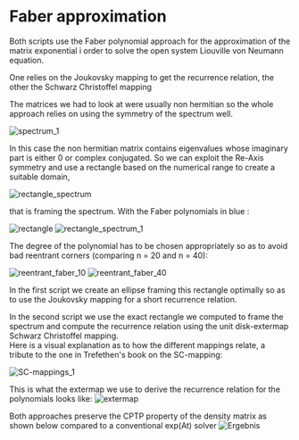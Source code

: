# Faber approximation
Both scripts use the Faber polynomial approach for the approximation of the matrix exponential i order to solve the open system Liouville von Neumann equation.

One relies on the Joukovsky mapping to get the recurrence relation, the other the Schwarz Christoffel mapping 

The matrices we had to look at were usually non hermitian so the whole approach relies on using the symmetry of the spectrum well.  

![spectrum_1](https://user-images.githubusercontent.com/42518184/107871339-c098e380-6ea0-11eb-86d1-73f5fe38429e.png)  

In this case the non hermitian matrix contains eigenvalues whose imaginary part is either 0 or complex conjugated.
So we can exploit the Re-Axis symmetry and use a rectangle based on the numerical range to create a suitable domain,  

![rectangle_spectrum](https://user-images.githubusercontent.com/42518184/107871331-be368980-6ea0-11eb-8179-4a51dbaf7c76.png)  

that is framing the spectrum. With the Faber polynomials in blue :  


![rectangle](https://user-images.githubusercontent.com/42518184/107871330-bd9df300-6ea0-11eb-97d3-19f42b6a8fef.png)
![rectangle_spectrum_1](https://user-images.githubusercontent.com/42518184/107871333-becf2000-6ea0-11eb-8c0a-2f8de5f9ebc8.png)

The degree of the polynomial has to be chosen appropriately so as to avoid bad reentrant corners (comparing n = 20 and n = 40):  

![reentrant_faber_10](https://user-images.githubusercontent.com/42518184/107871334-becf2000-6ea0-11eb-9227-e4582a7628df.png)
![reentrant_faber_40](https://user-images.githubusercontent.com/42518184/107871335-bf67b680-6ea0-11eb-8c54-16f22b364d65.png)

In the first script we create an ellipse framing this rectangle optimally so as to use the Joukovsky mapping for a short recurrence relation.  

In the second script we use the exact rectangle we computed to frame the spectrum and compute the recurrence relation using the unit disk-extermap Schwarz Christoffel mapping.  
Here is a visual explanation as to how the different mappings relate, a tribute to the one in Trefethen's book on the SC-mapping: 

![SC-mappings_1](https://user-images.githubusercontent.com/42518184/107871337-c0004d00-6ea0-11eb-8cbb-eca8bd7d19ca.png)

This is what the extermap we use to derive the recurrence relation for the polynomials looks like:
![extermap](https://user-images.githubusercontent.com/42518184/107871329-bd9df300-6ea0-11eb-81ad-3eb93c873c82.png)

Both approaches preserve the CPTP property of the density matrix as shown below compared to a conventional exp(At) solver
![Ergebnis](https://user-images.githubusercontent.com/42518184/107871327-bbd42f80-6ea0-11eb-94b3-1ac963e98c9e.png)
